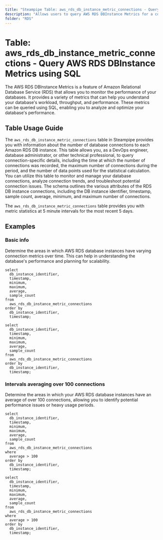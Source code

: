 ```yaml
---
title: "Steampipe Table: aws_rds_db_instance_metric_connections - Query AWS RDS DBInstance Metrics using SQL"
description: "Allows users to query AWS RDS DBInstance Metrics for a comprehensive view of the number of database connections."
folder: "RDS"
---
```


# Table: aws_rds_db_instance_metric_connections - Query AWS RDS DBInstance Metrics using SQL

The AWS RDS DBInstance Metrics is a feature of Amazon Relational Database Service (RDS) that allows you to monitor the performance of your databases. It provides a variety of metrics that can help you understand your database's workload, throughput, and performance. These metrics can be queried using SQL, enabling you to analyze and optimize your database's performance.

## Table Usage Guide

The `aws_rds_db_instance_metric_connections` table in Steampipe provides you with information about the number of database connections to each Amazon RDS DB instance. This table allows you, as a DevOps engineer, database administrator, or other technical professional, to query connection-specific details, including the time at which the number of connections was recorded, the maximum number of connections during the period, and the number of data points used for the statistical calculation. You can utilize this table to monitor and manage your database connections, analyze connection trends, and troubleshoot potential connection issues. The schema outlines the various attributes of the RDS DB instance connections, including the DB instance identifier, timestamp, sample count, average, minimum, and maximum number of connections.

The `aws_rds_db_instance_metric_connections` table provides you with metric statistics at 5 minute intervals for the most recent 5 days.

## Examples

### Basic info
Determine the areas in which AWS RDS database instances have varying connection metrics over time. This can help in understanding the database's performance and planning for scalability.

```sql+postgres
select
  db_instance_identifier,
  timestamp,
  minimum,
  maximum,
  average,
  sample_count
from
  aws_rds_db_instance_metric_connections
order by
  db_instance_identifier,
  timestamp;
```

```sql+sqlite
select
  db_instance_identifier,
  timestamp,
  minimum,
  maximum,
  average,
  sample_count
from
  aws_rds_db_instance_metric_connections
order by
  db_instance_identifier,
  timestamp;
```



### Intervals averaging over 100 connections
Determine the areas in which your AWS RDS database instances have an average of over 100 connections, allowing you to identify potential performance issues or heavy usage periods.

```sql+postgres
select
  db_instance_identifier,
  timestamp,
  minimum,
  maximum,
  average,
  sample_count
from
  aws_rds_db_instance_metric_connections
where 
  average > 100
order by
  db_instance_identifier,
  timestamp;
```

```sql+sqlite
select
  db_instance_identifier,
  timestamp,
  minimum,
  maximum,
  average,
  sample_count
from
  aws_rds_db_instance_metric_connections
where 
  average > 100
order by
  db_instance_identifier,
  timestamp;
```